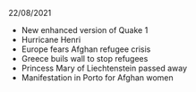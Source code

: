 22/08/2021

- New enhanced version of Quake 1
- Hurricane Henri
- Europe fears Afghan refugee crisis
- Greece buils wall to stop refugees
- Princess Mary of Liechtenstein passed away
- Manifestation in Porto for Afghan women